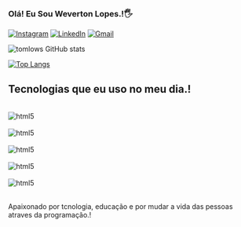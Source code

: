 ### Olá! Eu Sou Weverton Lopes.!🖐️

[![Instagram](https://img.shields.io/badge/Instagram-E4405F?style=for-the-badge&logo=instagram&logoColor=white/)](https://https://l.facebook.com/l.php?u=https%3A%2F%2Fwww.instagram.com%2Ftomlopws45%3Ffbclid%3DIwAR2ueHWxRnUq8PPhEJAIj9Hqp29XvMkKhfdHMjJ1N7EohH_jf7sPkIlXwZM&h=AT1Rn9rzklwV5Qk2L8Y5i6LzXISgeZjkQ_pzAO1tFAoWen-b3We6ytTEUVrYEpC72ur4BW_pwqrePKvCpPGmu4N4XcY6xltjgQN3puVdj0aj70qjaNBDNNSw0Zm3tAYS-Tzt)
[![LinkedIn](https://img.shields.io/badge/LinkedIn-0077B5?style=for-the-badge&logo=linkedin&logoColor=white/)](www.linkedin.com/in/weverton-lopes-b748201a9)
[![Gmail](https://img.shields.io/badge/Gmail-D14836?style=for-the-badge&logo=gmail&logoColor=white/)](tomlopws45@gmail.com)

![tomlows GitHub stats](https://github-readme-stats.vercel.app/api?username=tomlows&show_icons=true&theme=dracula)

[![Top Langs](https://github-readme-stats.vercel.app/api/top-langs/?username=tomlows)](https://github.com/tomlows/github-readme-stats)


## Tecnologias que eu uso no meu dia.!

<div style="display: inline_block"><br>
<img align="center" alt="html5" src="https://img.shields.io/badge/HTML5-E34F26?style=for-the-badge&logo=html5&logoColor=white">
<div style="display: inline_block"><br>
<img align="center" alt="html5" src="https://img.shields.io/badge/CSS3-1572B6?style=for-the-badge&logo=css3&logoColor=white">
<div style="display: inline_block"><br>
<img align="center" alt="html5" src="https://img.shields.io/badge/JavaScript-323330?style=for-the-badge&logo=javascript&logoColor=F7DF1E">
<div style="display: inline_block"><br>
<img align="center" alt="html5" src="https://img.shields.io/badge/Node.js-43853D?style=for-the-badge&logo=node.js&logoColor=white">
<div style="display: inline_block"><br>
<img align="center" alt="html5" src="https://img.shields.io/badge/React-20232A?style=for-the-badge&logo=react&logoColor=61DAFB">
<div><br/>

Apaixonado por tcnologia, educação e por mudar a vida das pessoas atraves da programação.!
